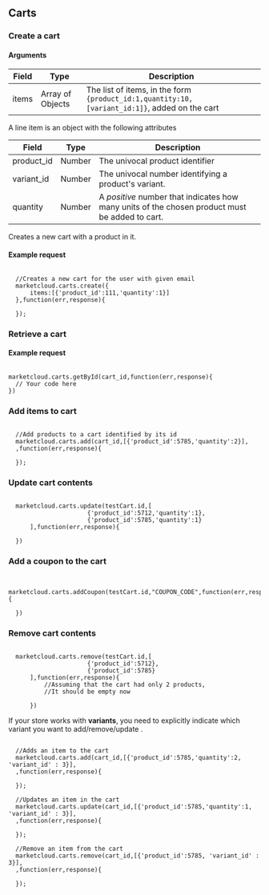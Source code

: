 ## Carts



### Create a cart

#### Arguments



| Field | Type | Description |
| --- | --- | --- |
| items  | Array of Objects | The list of items, in the form `{product_id:1,quantity:10, [variant_id:1]}`, added on the cart |



A line item is an object with the following attributes



| Field | Type | Description |
| --- | --- | --- |
| product_id  | Number | The univocal product identifier |
| variant_id | Number | The univocal number identifying a product's variant. |
| quantity  | Number | A _positive_ number that indicates how many units of the chosen product must be added to cart. |



Creates a new cart with a product in it.

#### Example request

```

  //Creates a new cart for the user with given email
  marketcloud.carts.create({
      items:[{'product_id':111,'quantity':1}]
  },function(err,response){

  });

```



### Retrieve a cart

#### Example request

```

marketcloud.carts.getById(cart_id,function(err,response){
  // Your code here
})

```



### Add items to cart

```

  //Add products to a cart identified by its id
  marketcloud.carts.add(cart_id,[{'product_id':5785,'quantity':2}],
  ,function(err,response){

  });

```



### Update cart contents

```

  marketcloud.carts.update(testCart.id,[
                      {'product_id':5712,'quantity':1},
                      {'product_id':5785,'quantity':1}
      ],function(err,response){

  })

```



### Add a coupon to the cart

```

  marketcloud.carts.addCoupon(testCart.id,"COUPON_CODE",function(err,response){

  })

```



### Remove cart contents

```

  marketcloud.carts.remove(testCart.id,[
                      {'product_id':5712},
                      {'product_id':5785}
      ],function(err,response){
          //Assuming that the cart had only 2 products,
          //It should be empty now

      })

```

If your store works with **variants**, you need to explicitly indicate which variant you want to add/remove/update .

```

  //Adds an item to the cart
  marketcloud.carts.add(cart_id,[{'product_id':5785,'quantity':2, 'variant_id' : 3}],
  ,function(err,response){

  });

  //Updates an item in the cart
  marketcloud.carts.update(cart_id,[{'product_id':5785,'quantity':1, 'variant_id' : 3}],
  ,function(err,response){

  });

  //Remove an item from the cart
  marketcloud.carts.remove(cart_id,[{'product_id':5785, 'variant_id' : 3}],
  ,function(err,response){

  });

```